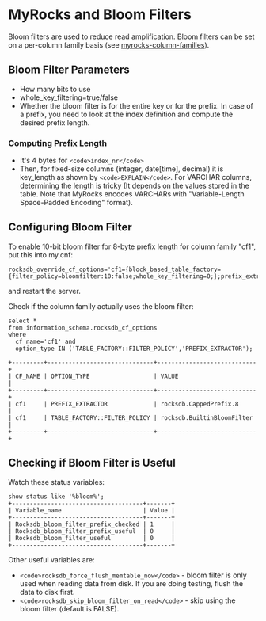 
# MyRocks and Bloom Filters

Bloom filters are used to reduce read amplification. Bloom filters can be set on a per-column family basis (see [myrocks-column-families](myrocks-column-families.md)).


## Bloom Filter Parameters


* How many bits to use
* whole_key_filtering=true/false
* Whether the bloom filter is for the entire key or for the prefix. In case of a prefix, you need to look at the index definition and compute the desired prefix length.


### Computing Prefix Length


* It's 4 bytes for `<code>index_nr</code>`
* Then, for fixed-size columns (integer, date[time], decimal) it is key_length as shown by `<code>EXPLAIN</code>`. For VARCHAR columns, determining the length is tricky (It depends on the values stored in the table. Note that MyRocks encodes VARCHARs with "Variable-Length Space-Padded Encoding" format).


## Configuring Bloom Filter


To enable 10-bit bloom filter for 8-byte prefix length for column family "cf1", put this into my.cnf:


```
rocksdb_override_cf_options='cf1={block_based_table_factory={filter_policy=bloomfilter:10:false;whole_key_filtering=0;};prefix_extractor=capped:8};'
```

and restart the server.


Check if the column family actually uses the bloom filter:


```
select * 
from information_schema.rocksdb_cf_options 
where 
  cf_name='cf1' and
  option_type IN ('TABLE_FACTORY::FILTER_POLICY','PREFIX_EXTRACTOR');
```

```
+---------+------------------------------+----------------------------+
| CF_NAME | OPTION_TYPE                  | VALUE                      |
+---------+------------------------------+----------------------------+
| cf1     | PREFIX_EXTRACTOR             | rocksdb.CappedPrefix.8     |
| cf1     | TABLE_FACTORY::FILTER_POLICY | rocksdb.BuiltinBloomFilter |
+---------+------------------------------+----------------------------+
```

## Checking if Bloom Filter is Useful


Watch these status variables:


```
show status like '%bloom%';
+-------------------------------------+-------+
| Variable_name                       | Value |
+-------------------------------------+-------+
| Rocksdb_bloom_filter_prefix_checked | 1     |
| Rocksdb_bloom_filter_prefix_useful  | 0     |
| Rocksdb_bloom_filter_useful         | 0     |
+-------------------------------------+-------+
```

Other useful variables are:


* `<code>rocksdb_force_flush_memtable_now</code>` - bloom filter is only used when reading data from disk. If you are doing testing, flush the data to disk first.
* `<code>rocksdb_skip_bloom_filter_on_read</code>` - skip using the bloom filter (default is FALSE).

